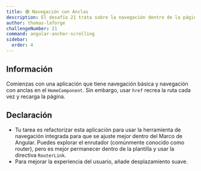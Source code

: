 ```yaml
---
title: 🟢 Navegación con Anclas
description: El desafío 21 trata sobre la navegación dentro de la página con anclas
author: thomas-laforge
challengeNumber: 21
command: angular-anchor-scrolling
sidebar:
  order: 4
---
```


## Información

Comienzas con una aplicación que tiene navegación básica y navegación con anclas en el `HomeComponent`. Sin embargo, usar `href` recrea la ruta cada vez y recarga la página.

## Declaración

- Tu tarea es refactorizar esta aplicación para usar la herramienta de navegación integrada para que se ajuste mejor dentro del Marco de Angular. Puedes explorar el enrutador (comúnmente conocido como router), pero es mejor permanecer dentro de la plantilla y usar la directiva `RouterLink`.
- Para mejorar la experiencia del usuario, añade desplazamiento suave.
